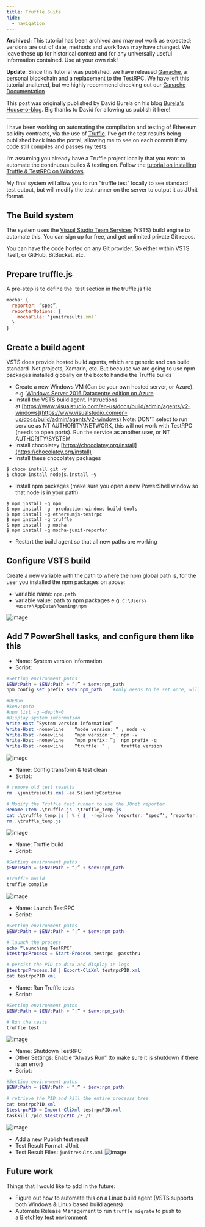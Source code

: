 ```yaml
---
title: Truffle Suite
hide:
  - navigation
---
```


<p class="alert alert-warning"><i class="far fa-exclamation-triangle"></i> <strong>Archived:</strong> This tutorial has been archived and may not work as expected; versions are out of date, methods and workflows may have changed. We leave these up for historical context and for any universally useful information contained. Use at your own risk!</p>

<div class="alert alert-info">
  <p class="mb-0"><i class="far fa-info-circle"></i> <strong>Update</strong>: Since this tutorial was published, we have released <a href="/docs/ganache">Ganache</a>, a personal blockchain and a replacement to the TestRPC. We have left this tutorial unaltered, but we highly recommend checking out our <a href="https://www.trufflesuite.com/ganache">Ganache Documentation</a></p>
</div>

This post was originally published by David Burela on his blog [Burela's House-o-blog](https://davidburela.wordpress.com/2016/12/23/ethereum-devops-with-truffle-testrpc-visual-studio-team-services/). Big thanks to David for allowing us publish it here!

-------------------

I have been working on automating the compilation and testing of Ethereum solidity contracts, via the use of [Truffle](http://truffleframework.com/). I’ve got the test results being published back into the portal, allowing me to see on each commit if my code still compiles and passes my tests.

I’m assuming you already have a Truffle project locally that you want to automate the continuous builds & testing on. Follow the [tutorial on installing Truffle & TestRPC on Windows](/tutorials/how-to-install-truffle-and-testrpc-on-windows-for-blockchain-development).

My final system will allow you to run “truffle test” locally to see standard test output, but will modify the test runner on the server to output it as JUnit format.

## The Build system

The system uses the [Visual Studio Team Services](https://azure.microsoft.com/en-us/services/visual-studio-team-services/) (VSTS) build engine to automate this. You can sign up for free, and get unlimited private Git repos.

You can have the code hosted on any Git provider. So either within VSTS itself, or GitHub, BitBucket, etc.

## Prepare truffle.js

A pre-step is to define the  test section in the truffle.js file

```javascript
mocha: {
  reporter: “spec”,
  reporterOptions: {
    mochaFile: ‘junitresults.xml’
  }
}
```

## Create a build agent

VSTS does provide hosted build agents, which are generic and can build standard .Net projects, Xamarin, etc. But because we are going to use npm packages installed globally on the box to handle the Truffle builds

- Create a new Windows VM (Can be your own hosted server, or Azure).
e.g. [Windows Server 2016 Datacentre edition on Azure](https://azure.microsoft.com/en-au/marketplace/partners/microsoft/windowsserver2016datacenter/)
- Install the VSTS build agent. Instructions at [https://www.visualstudio.com/en-us/docs/build/admin/agents/v2-windows](https://www.visualstudio.com/en-us/docs/build/admin/agents/v2-windows)
Note: DON’T select to run service as NT AUTHORITY\NETWORK, this will not work with TestRPC (needs to open ports).
Run the service as another user, or NT AUTHORITY\SYSTEM
- Install chocolatey
[https://chocolatey.org/install](https://chocolatey.org/install)
- Install these chocolatey packages

```shell
$ choco install git -y
$ choco install nodejs.install –y
```

- Install npm packages (make sure you open a new PowerShell window so that node is in your path)

```shell
$ npm install -g npm
$ npm install -g –production windows-build-tools
$ npm install -g ethereumjs-testrpc
$ npm install -g truffle
$ npm install -g mocha
$ npm install -g mocha-junit-reporter
```

- Restart the build agent so that all new paths are working

## Configure VSTS build

Create a new variable with the path to where the npm global path is, for the user you installed the npm packages on above:

- variable name: `npm.path`
- variable value: path to npm packages e.g. `C:\Users\<user>\AppData\Roaming\npm`

![image](https://davidburela.files.wordpress.com/2016/12/image5.png)

## Add 7 PowerShell tasks, and configure them like this
- Name: System version information
- Script:

```powershell
#Setting environment paths
$ENV:Path = $ENV:Path + “;” + $env:npm_path
npm config set prefix $env:npm_path    #only needs to be set once, will update for user

#DEBUG
#$env:path
#npm list -g –depth=0
#Display system information
Write-Host “System version information”
Write-Host -nonewline    “node version: ” ; node -v
Write-Host -nonewline    “npm version: “; npm -v
Write-Host -nonewline    “npm prefix: “;  npm prefix -g
Write-Host -nonewline    “truffle: ” ;    truffle version
```
![image](https://davidburela.files.wordpress.com/2016/12/image6.png)

- Name: Config transform & test clean
- Script:

```powershell
# remove old test results
rm .\junitresults.xml -ea SilentlyContinue 

# Modify the Truffle test runner to use the JUnit reporter
Rename-Item .\truffle.js .\truffle_temp.js
cat .\truffle_temp.js | % { $_ -replace ‘reporter: “spec”‘, ‘reporter: “mocha-junit-reporter”‘ } | Out-File -Encoding ASCII .\truffle.js
rm .\truffle_temp.js
```
![image](https://davidburela.files.wordpress.com/2016/12/image7.png)


- Name: Truffle build
- Script:

```powershell
#Setting environment paths
$ENV:Path = $ENV:Path + “;” + $env:npm_path

#Truffle build
truffle compile
```
![image](https://davidburela.files.wordpress.com/2016/12/image8.png)

- Name: Launch TestRPC
- Script:

```powershell
#Setting environment paths
$ENV:Path = $ENV:Path + “;” + $env:npm_path

# launch the process
echo “launching TestRPC”
$testrpcProcess = Start-Process testrpc -passthru

# persist the PID to disk and display in logs
$testrpcProcess.Id | Export-CliXml testrpcPID.xml
cat testrpcPID.xml
```


- Name: Run Truffle tests
- Script:

```powershell
#Setting environment paths
$ENV:Path = $ENV:Path + “;” + $env:npm_path

# Run the tests
truffle test
```
![image](https://davidburela.files.wordpress.com/2016/12/image10.png)


- Name: Shutdown TestRPC
- Other Settings: Enable “Always Run” (to make sure it is shutdown if there is an error)
- Script:

```powershell
#Setting environment paths
$ENV:Path = $ENV:Path + “;” + $env:npm_path

# retrieve the PID and kill the entire processs tree
cat testrpcPID.xml
$testrpcPID = Import-CliXml testrpcPID.xml
taskkill /pid $testrpcPID /F /T
```
![image](https://davidburela.files.wordpress.com/2016/12/image11.png)

- Add a new Publish test result
- Test Result Format: JUnit
- Test Result Files: `junitresults.xml`
![image](https://davidburela.files.wordpress.com/2016/12/image12.png)

## Future work

Things that I would like to add in the future:

- Figure out how to automate this on a Linux build agent (VSTS supports both Windows & Linux based build agents)
- Automate Release Management to run `truffle migrate` to push to a [Bletchley test environment](https://azure.microsoft.com/en-us/blog/project-bletchley-blockchain-infrastructure-made-easy/)
